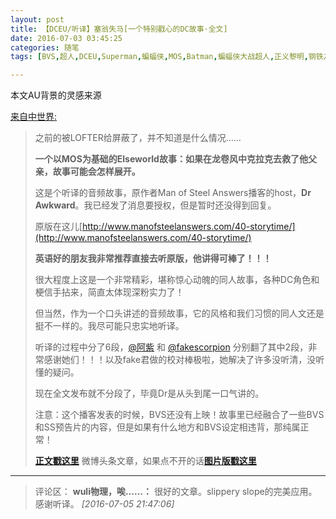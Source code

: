 ```yaml
---
layout: post
title: 【DCEU/听译】塞翁失马[一个特别戳心的DC故事·全文]
date: 2016-07-03 03:45:25
categories: 随笔
tags: [BVS,超人,DCEU,Superman,蝙蝠侠,MOS,Batman,蝙蝠侠大战超人,正义黎明,钢铁之躯]

---
```

本文AU背景的灵感来源

[来自中世界:](http://frommidworld.lofter.com/post/258694_b79919d)

> 之前的被LOFTER给屏蔽了，并不知道是什么情况……
> 
> **一个以MOS为基础的Elseworld故事：如果在龙卷风中克拉克去救了他父亲，故事可能会怎样展开。**
> 
> 这是个听译的音频故事，原作者Man of Steel Answers播客的host，**Dr Awkward**。我已经发了消息要授权，但是暂时还没得到回复。
> 
> 原版在这儿[http://www.manofsteelanswers.com/40-storytime/](http://www.manofsteelanswers.com/40-storytime/)
> 
> **英语好的朋友我非常推荐直接去听原版，他讲得可棒了！！！**
> 
> 很大程度上这是一个非常精彩，堪称惊心动魄的同人故事，各种DC角色和梗信手拈来，简直太体现深粉实力了！
> 
> 但当然，作为一个口头讲述的音频故事，它的风格和我们习惯的同人文还是挺不一样的。我尽可能只忠实地听译。
> 
> 听译的过程中分了6段，[@阿紫](http://www.lofter.com/mentionredirect.do?blogId=493013562) 和 [@fakescorpion](http://www.lofter.com/mentionredirect.do?blogId=487746623) 分别翻了其中2段，非常感谢她们！！！以及fake君做的校对棒极啦，她解决了许多没听清，没听懂的疑问。
> 
> 现在全文发布就不分段了，毕竟Dr是从头到尾一口气讲的。
> 
> 注意：这个播客发表的时候，BVS还没有上映！故事里已经融合了一些BVS和SS预告片的内容，但是如果有什么地方和BVS设定相违背，那纯属正常！
> 
> [**正文戳这里**](http://weibo.com/ttarticle/p/show?id=2309403990952338444175#_0) 微博头条文章，如果点不开的话[**图片版戳这里**](http://ww4.sinaimg.cn/mw690/66ac53a8gw1f5a462hzr9j20c8jq8b2c.jpg)
---
>评论区：
>**wuli物理，唉……：** 很好的文章。slippery slope的完美应用。感谢听译。  *[2016-07-05 21:47:06]*
>
